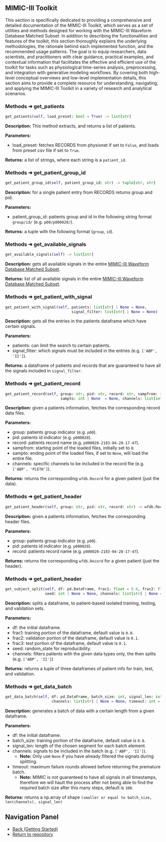 
## MIMIC-III Toolkit
This section is specifically dedicated to providing a comprehensive and detailed documentation of the MIMIC-III Toolkit, which serves as a set of utilities and methods designed for working with the MIMIC-III Waveform Database Matched Subset. In addition to describing the functionalities and features of the toolkit, this section thoroughly explains the underlying methodologies, the rationale behind each implemented function, and the recommended usage patterns. The goal is to equip researchers, data scientists, and practitioners with clear guidance, practical examples, and contextual information that facilitates the effective and efficient use of the toolkit for tasks such as physiological time-series analysis, preprocessing, and integration with generative modeling workflows. By covering both high-level conceptual overviews and low-level implementation details, this section aims to provide a complete resource for understanding, navigating, and applying the MIMIC-III Toolkit in a variety of research and analytical scenarios.

<!-- get_patients -->
### Methods &#x279C; get_patients
```python
get_patients(self, load_preset: bool = True) -> list[str]
```
**Description:** This method extracts, and returns a list of patients.

**Parameters:**
- load_preset: fetches RECORDS from physionet if set to `False`, and loads from preset csv file if set to `True`.

**Returns:** a list of strings, where each string is a `patient_id`.

<!-- get_patient_group_id -->
### Methods &#x279C; get_patient_group_id
```python
get_patient_group_id(self, patient_group_id: str) -> tuple[str, str]
```
**Description:** for a single patient entry from RECORDS returns group and pid.

**Parameters:**
- patient_group_id: patients group and id in the following string format `group/id/` (e.g. `p00/p000020/`).

**Returns:** a tuple with the following format (`group`, `id`).

<!-- get_available_signals -->
### Methods &#x279C; get_available_signals
```python
get_available_signals(self) -> list[str]
```
**Description:** gets all available signals in the entire [MIMIC-III Waveform Database Matched Subset](https://physionet.org/content/mimic3wdb-matched/1.0/).

**Returns:** list of all available signals in the entire [MIMIC-III Waveform Database Matched Subset](https://physionet.org/content/mimic3wdb-matched/1.0/).

<!-- get_patient_with_signal -->
### Methods &#x279C; get_patient_with_signal
```python
get_patient_with_signal(self, patients: list[str] | None = None, 
                              signal_filter: list[str] | None = None) -> pd.DataFrame
```
**Description:** gets all the entries in the patients dataframe which have certain signals.

**Parameters:**
- patients: can limit the search to certain patients.
- signal_filter: which signals must be included in the entries (e.g. `['ABP', 'II']`).

**Returns:** a dataframe of patients and records that are guaranteed to have all the signals included in `signal_filter`.

<!-- get_patient_record -->
### Methods &#x279C; get_patient_record
```python
get_patient_record(self, group: str, pid: str, record: str, sampfrom: int = 0, 
                         sampto: int | None  = None, channels: list[int] | None = None) -> wfdb.Record
```
**Description:** given a patients information, fetches the corresponding record data files.

**Parameters:**
- group: patients group indicator (e.g. `p00`).
- pid: patients id indicator (e.g. `p000020`).
- record: patients record name (e.g. `p000020-2183-04-28-17-47`).
- sampfrom: starting point of the loaded files, initially set to `0`.
- sampto: ending point of the loaded files, if set to `None`, will load the entire file.
- channels: specific channels to be included in the record file (e.g. `['ABP', 'PLETH']`).

**Returns:** returns the corresponding `wfdb.Record` for a given patient (just the data).

<!-- get_patient_header -->
### Methods &#x279C; get_patient_header
```python
get_patient_header(self, group: str, pid: str, record: str) -> wfdb.Record
```
**Description:** given a patients information, fetches the corresponding header files.

**Parameters:**
- group: patients group indicator (e.g. `p00`).
- pid: patients id indicator (e.g. `p000020`).
- record: patients record name (e.g. `p000020-2183-04-28-17-47`).

**Returns:** returns the corresponding `wfdb.Record` for a given patient (just the header).

<!-- get_patient_header -->
### Methods &#x279C; get_patient_header
```python
get_subject_split(self, df: pd.DataFrame, frac1: float = 0.8, frac2: float = 0.1, frac3: float = 0.1, 
                  seed: int | None = None, channels: list[str] | None = None) -> tuple[pd.DataFrame, pd.DataFrame, pd.DataFrame]
```
**Description:** splits a dataframe, to patient-based isolated training, testing, and validation sets.

**Parameters:**
- df: the initial dataframe.
- frac1: training portion of the dataframe, default value is `0.8`.
- frac2: validation portion of the dataframe, default value is `0.1`.
- frac3: test portion of the dataframe, default value is `0.1`.
- seed: random_state for reproducibility.
- channels: filters patients with the given data types only, the then splits (e.g. `['ABP', 'II']`)

**Returns:** returns a tuple of three dataframes of patient info for train, test, and validation.

<!-- get_data_batch -->
### Methods &#x279C; get_data_batch
```python
get_data_batch(self, df: pd.DataFrame, batch_size: int, signal_len: int, 
                     channels: list[str] | None = None, timeout: int = 100) -> np.array
```
**Description:** generates a batch of data with a certain length from a given dataframe.

**Parameters:**
- df: the initial dataframe.
- batch_size: training portion of the dataframe, default value is `0.8`.
- signal_len: length of the chosen segment for each batch element.
- channels: signals to be included in the batch (e.g. `['ABP', 'II']`).
  - **Note:** Only use `None` if you have already filtered the signals during splitting.
- timeout: maximum failure rounds allowed before returning the premature batch.
  - **Note:** MIMIC is not guaranteed to have all signals in all timestamps, therefore we 
              will hault the process after not being able to find the required batch size 
              after this many steps, default is `100`.

**Returns:** returns a np.array of shape `(smaller or equal to batch_size, len(channels), signal_len)`

## Navigation Panel
- [Back (Getting Started)](/docs/markdowns/getting_started.md)
- [Return to repository](/)
<!-- - [Next (TBD)](/docs/markdowns/getting_started.md) -->